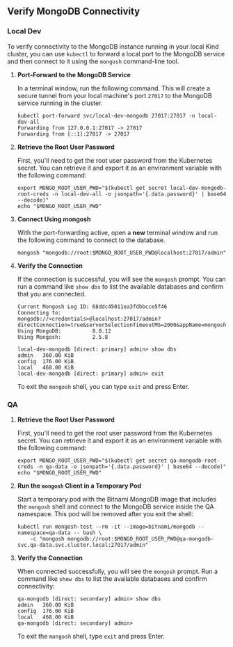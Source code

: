 ## Verify MongoDB Connectivity

### Local Dev

To verify connectivity to the MongoDB instance running in your local Kind cluster, you can use
`kubectl` to forward a local port to the MongoDB service and then connect to it using the `mongosh`
command-line tool.

1. **Port-Forward to the MongoDB Service**

   In a terminal window, run the following command. This will create a secure tunnel from your local
   machine's port `27017` to the MongoDB service running in the cluster.

    ```shell
    kubectl port-forward svc/local-dev-mongodb 27017:27017 -n local-dev-all
    Forwarding from 127.0.0.1:27017 -> 27017
    Forwarding from [::1]:27017 -> 27017
    ```

2. **Retrieve the Root User Password**

   First, you'll need to get the root user password from the Kubernetes secret. You can retrieve it
   and export it as an environment variable with the following command:

    ```shell
    export MONGO_ROOT_USER_PWD="$(kubectl get secret local-dev-mongodb-root-creds -n local-dev-all -o jsonpath='{.data.password}' | base64 --decode)"
    echo "$MONGO_ROOT_USER_PWD"   
    ```

2. **Connect Using mongosh**

   With the port-forwarding active, open a **new** terminal window and run the following command to
   connect to the database.

    ```shell
    mongosh "mongodb://root:$MONGO_ROOT_USER_PWD@localhost:27017/admin"
    ```

3. **Verify the Connection**

   If the connection is successful, you will see the `mongosh` prompt. You can run a command like
   `show dbs` to list the available databases and confirm that you are connected.

    ```shell
    Current Mongosh Log ID: 68ddc45011ea3fdbbcce5f46
    Connecting to:          mongodb://<credentials>@localhost:27017/admin?directConnection=true&serverSelectionTimeoutMS=2000&appName=mongosh+2.5.8
    Using MongoDB:          8.0.12
    Using Mongosh:          2.5.8    

    local-dev-mongodb [direct: primary] admin> show dbs
    admin   360.00 KiB
    config  176.00 KiB
    local   468.00 KiB
    local-dev-mongodb [direct: primary] admin> exit 
    ```

   To exit the `mongosh` shell, you can type `exit` and press Enter.

### QA

1. **Retrieve the Root User Password**

   First, you'll need to get the root user password from the Kubernetes secret. You can retrieve it
   and export it as an environment variable with the following command:

    ```shell
    export MONGO_ROOT_USER_PWD="$(kubectl get secret qa-mongodb-root-creds -n qa-data -o jsonpath='{.data.password}' | base64 --decode)"
    echo "$MONGO_ROOT_USER_PWD"   
    ```


2. **Run the `mongosh` Client in a Temporary Pod**

   Start a temporary pod with the Bitnami MongoDB image that includes the `mongosh` shell and
   connect to the MongoDB service inside the QA namespace. This pod will be removed after you exit
   the shell:

    ```shell
    kubectl run mongosh-test --rm -it --image=bitnami/mongodb --namespace=qa-data -- bash \
        -c "mongosh mongodb://root:$MONGO_ROOT_USER_PWD@qa-mongodb-svc.qa-data.svc.cluster.local:27017/admin"
    ```

3. **Verify the Connection**

   When connected successfully, you will see the `mongosh` prompt. Run a command like `show dbs` to
   list the available databases and confirm connectivity:

    ```shell
    qa-mongodb [direct: secondary] admin> show dbs
    admin   360.00 KiB
    config  176.00 KiB
    local   468.00 KiB
    qa-mongodb [direct: secondary] admin>
    ```

   To exit the `mongosh` shell, type `exit` and press Enter.
